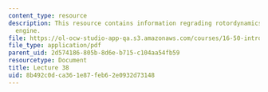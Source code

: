 ```yaml
---
content_type: resource
description: This resource contains information regrading rotordynamics of the jet
  engine.
file: https://ol-ocw-studio-app-qa.s3.amazonaws.com/courses/16-50-introduction-to-propulsion-systems-spring-2012/8b492c0dca361e87feb62e0932d73148_MIT16_50S12_lec38.pdf
file_type: application/pdf
parent_uid: 2d574186-805b-8d6e-b715-c104aa54fb59
resourcetype: Document
title: Lecture 38
uid: 8b492c0d-ca36-1e87-feb6-2e0932d73148
---
```

